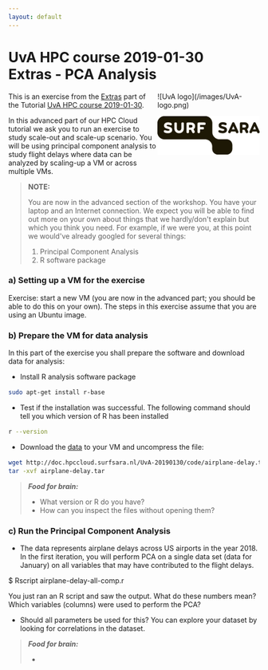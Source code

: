 ```yaml
---
layout: default
---
```


# UvA HPC course 2019-01-30  <br/> Extras - PCA Analysis

<div style="float:right;max-width:205px;" markdown="1">
![UvA logo](/images/UvA-logo.png)

![SURFsara logo](/images/SURFsara_logo.png)
</div>

This is an exercise from the [Extras](extras) part of the Tutorial [UvA HPC course 2019-01-30](.).

In this advanced part of our HPC Cloud tutorial we ask you to run an exercise to study scale-out and scale-up scenario. 
You will be using principal component analysis to study flight delays where data can be analyzed by scaling-up a VM or across multiple VMs.

>**NOTE:**
>
>You are now in the advanced section of the workshop. You have your laptop and an Internet connection. We expect you will be able to find out more on your own about things that we hardly/don't explain but which you think you need. For example, if we were you, at this point we would've already googled for several things: 
>
>1. Principal Component Analysis
>1. R software package

### a) Setting up a VM for the exercise

Exercise: start a new VM (you are now in the advanced part; you should be able to do this on your own). The steps in this exercise assume 
 that you are using an Ubuntu image.

### b) Prepare the VM for data analysis

In this part of the exercise you shall prepare the software and download data for analysis:

* Install R analysis software package

```sh
sudo apt-get install r-base
```

* Test if the installation was successful. The following command should tell you which version of R has been installed

```sh
r --version
```

* Download the [data](code/airplane-delay.tar) to your VM and uncompress the file:

```sh
wget http://doc.hpccloud.surfsara.nl/UvA-20190130/code/airplane-delay.tar 
tar -xvf airplane-delay.tar 
```

> **_Food for brain:_**
>
> * What version or R do you have?
> * How can you inspect the files without opening them?

### c) Run the Principal Component Analysis

* The data represents airplane delays across US airports in the year 2018. In the first iteration, you will perform PCA on a single data set (data for January) on all variables that may have contributed to the flight delays.

$ Rscript airplane-delay-all-comp.r

You just ran an R script and saw the output. What do these numbers mean? Which variables (columns) were used to perform the PCA?

* Should all parameters be used for this? You can explore your dataset by looking for correlations in the dataset. 

> **_Food for brain:_**
>
> * 

